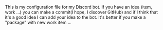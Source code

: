 This is my configuration file for my Discord bot. If you have an idea (item, work ...) you can make a commit(I hope, I discover GitHub)
and if I think that it's a good idea I can add your idea to the bot.
It's better if you make a "package" with new work item ... 
